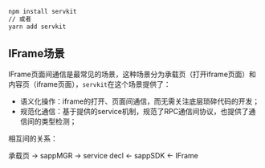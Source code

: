

```bash
npm install servkit
// 或者
yarn add servkit
```

## IFrame场景
IFrame页面间通信是最常见的场景，这种场景分为承载页（打开iframe页面）和内容页（iframe页面），`servkit`在这个场景提供了：
* 语义化操作：iframe的打开、页面间通信，而无需关注底层琐碎代码的开发；
* 规范化通信：基于提供的service机制，规范了RPC通信间协议，也提供了通信间的类型检测；

相互间的关系：

承载页 -> sappMGR -> service decl <- sappSDK <- IFrame
